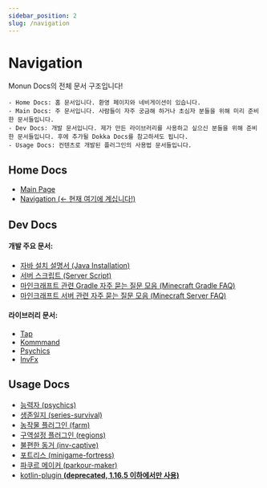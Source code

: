 ```yaml
---
sidebar_position: 2
slug: /navigation
---
```


# Navigation

Monun Docs의 전체 문서 구조입니다!

```
- Home Docs: 홈 문서입니다. 환영 페이지와 네비게이션이 있습니다.
- Main Docs: 주 문서입니다. 사람들이 자주 궁금해 하거나 초심자 분들을 위해 미리 준비한 문서들입니다.
- Dev Docs: 개발 문서입니다. 제가 만든 라이브러리를 사용하고 싶으신 분들을 위해 준비한 문서들입니다. 후에 추가될 Dokka Docs를 참고하셔도 됩니다.
- Usage Docs: 컨텐츠로 개발된 플러그인의 사용법 문서들입니다.
```

## Home Docs

- [Main Page](Index.md)
- [Navigation (<- 현재 여기에 계십니다!)](Navigation)

## Dev Docs

#### 개발 주요 문서:

- [자바 설치 설명서 (Java Installation)](dev/Java-Installation.md)
- [서버 스크립트 (Server Script)](dev/Server-Script.md)
- [마인크래프트 관련 Gradle 자주 묻는 질문 모음 (Minecraft Gradle FAQ)](dev/Minecraft-Gradle-FAQ.md)
- [마인크래프트 서버 관련 자주 묻는 질문 모음 (Minecraft Server FAQ)](dev/Minecraft-Server-FAQ.md)

#### 라이브러리 문서:

- [Tap](dev/tap)
- [Kommmand](dev/kommand)
- [Psychics](dev/psychics)
- [InvFx](dev/invfx)

## Usage Docs

- [능력자 (psychics)](usage/psychics)
- [생존일지 (series-survival)](usage/series-survival)
- [농작물 플러그인 (farm)](usage/farm)
- [구역설정 플러그인 (regions)](usage/regions)
- [불편한 동거 (inv-captive)](usage/inv-captive)
- [포트리스 (minigame-fortress)](usage/minigame-fortress)
- [파쿠르 메이커 (parkour-maker)](usage/parkour-maker)
- [kotlin-plugin **(deprecated, 1.16.5 이하에서만 사용)**](usage/kotlin-plugin)